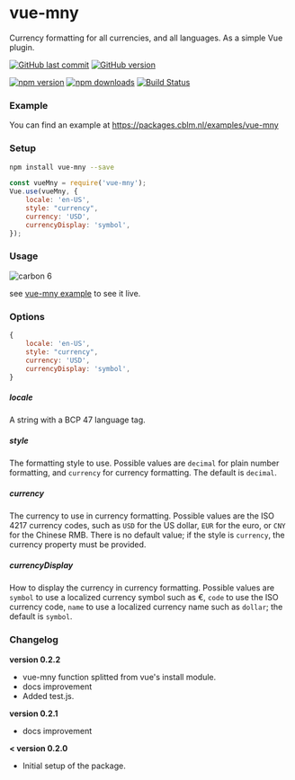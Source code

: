 # vue-mny
Currency formatting for all currencies, and all languages. As a simple Vue plugin.


[![GitHub last commit](https://img.shields.io/github/last-commit/casbloem/vue-mny.svg)](#)
[![GitHub version](https://img.shields.io/github/package-json/v/casbloem/vue-mny.svg)](https://github.com/casbloem/vue-mny)


[![npm version](https://img.shields.io/npm/v/vue-mny.svg)](https://npmjs.com/package/vue-mny)
[![npm downloads](https://img.shields.io/npm/dt/vue-mny.svg)](https://npmjs.com/package/vue-mny)
[![Build Status](https://travis-ci.org/casbloem/vue-mny.svg?branch=master)](#)



### Example
You can find an example at https://packages.cblm.nl/examples/vue-mny



### Setup
```bash
npm install vue-mny --save
```

```javascript
const vueMny = require('vue-mny');
Vue.use(vueMny, {
    locale: 'en-US',
    style: "currency",
    currency: 'USD',
    currencyDisplay: 'symbol',
});
```

### Usage

![carbon 6](https://user-images.githubusercontent.com/5813001/38521565-621af1b6-3c46-11e8-9d1d-b83ae93e74fb.png)


see [vue-mny example](https://packages.cblm.nl/examples/vue-mny) to see it live.



### Options
```javascript
{
    locale: 'en-US',
    style: "currency",
    currency: 'USD',
    currencyDisplay: 'symbol',
}
```


##### locale
A string with a BCP 47 language tag.

##### style
The formatting style to use. Possible values are `decimal` for plain number formatting, and `currency` for currency formatting. The default is `decimal`.

##### currency
The currency to use in currency formatting. Possible values are the ISO 4217 currency codes, such as `USD` for the US dollar, `EUR` for the euro, or `CNY` for the Chinese RMB. There is no default value; if the style is `currency`, the currency property must be provided.

##### currencyDisplay
How to display the currency in currency formatting. Possible values are `symbol` to use a localized currency symbol such as €, `code` to use the ISO currency code, `name` to use a localized currency name such as `dollar`; the default is `symbol`.



### Changelog

**version 0.2.2**  
- vue-mny function splitted from vue's install module.
- docs improvement
- Added test.js.


**version 0.2.1**  
- docs improvement


**< version 0.2.0**  
- Initial setup of the package.




